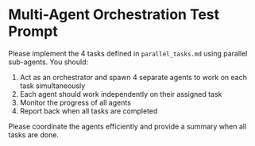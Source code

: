 # Multi-Agent Orchestration Test Prompt

Please implement the 4 tasks defined in `parallel_tasks.md` using parallel sub-agents. You should:

1. Act as an orchestrator and spawn 4 separate agents to work on each task simultaneously
2. Each agent should work independently on their assigned task
3. Monitor the progress of all agents
4. Report back when all tasks are completed

Please coordinate the agents efficiently and provide a summary when all tasks are done.